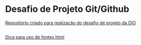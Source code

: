 <h1>Desafio de Projeto Git/Github</h1>
<u>Repositório criado para realização do desafio de projeto da DIO</u>

##
[Dica para uso de fontes html](https://www.markdownguide.org/)

